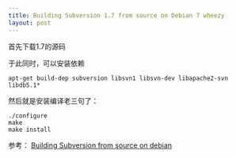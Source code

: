 ```yaml
---
title: Building Subversion 1.7 from source on Debian 7 wheezy
layout: post
---
```


首先下载1.7的源码

于此同时，可以安装依赖

    apt-get build-dep subversion libsvn1 libsvn-dev libapache2-svn libdb5.1*

然后就是安装编译老三句了：

    ./configure
    make
    make install

参考：
[Building Subversion from source on debian](http://evertpot.com/76/)
